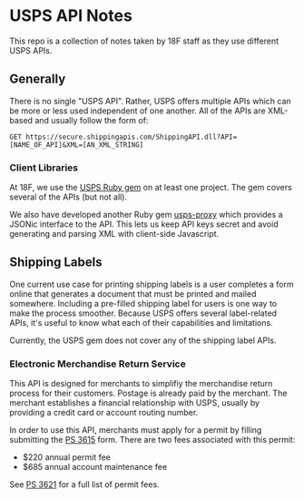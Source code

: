 # USPS API Notes

This repo is a collection of notes taken by 18F staff as they use different USPS APIs.

## Generally

There is no single "USPS API". Rather, USPS offers multiple APIs which can be more or less used independent of one another. All of the APIs are XML-based and usually follow the form of:

```
GET https://secure.shippingapis.com/ShippingAPI.dll?API=[NAME_OF_API]&XML=[AN_XML_STRING]
```

### Client Libraries

At 18F, we use the [USPS Ruby gem](https://github.com/gaffneyc/usps) on at least one project. The gem covers several of the APIs (but not all).

We also have developed another Ruby gem [usps-proxy](https://github.com/18F/usps-proxy) which provides a JSONic interface to the API. This lets us keep API keys secret and avoid generating and parsing XML with client-side Javascript.

## Shipping Labels

One current use case for printing shipping labels is a user completes a form online that generates a document that must be printed and mailed somewhere. Including a pre-filled shipping label for users is one way to make the process smoother. Because USPS offers several label-related APIs, it's useful to know what each of their capabilities and limitations.

Currently, the USPS gem does not cover any of the shipping label APIs.

### Electronic Merchandise Return Service

This API is designed for merchants to simplifiy the merchandise return process for their customers. Postage is already paid by the merchant. The merchant establishes a financial relationship with USPS, usually by providing a credit card or account routing number.

In order to use this API, merchants must apply for a permit by filling submitting the [PS 3615](http://about.usps.com/forms/ps3615.pdf) form. There are two fees associated with this permit:

- $220 annual permit fee
- $685 annual account maintenance fee

See [PS 3621](http://about.usps.com/forms/ps3621a.pdf) for a full list of permit fees.
